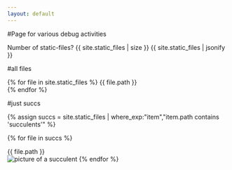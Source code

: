 ```yaml
---
layout: default
---
```


#Page for various debug activities


Number of static-files?
{{ site.static_files | size }} 
{{ site.static_files | jsonify }} 
 
#all files 

{% for file in site.static_files %}
 {{ file.path }}   
{% endfor %}


#just succs

{% assign succs = site.static_files | where_exp:"item","item.path contains 'succulents'" %}

{% for file in succs %}
  
 {{ file.path }}   
  ![picture of a succulent]({{file.path}})
{% endfor %}
